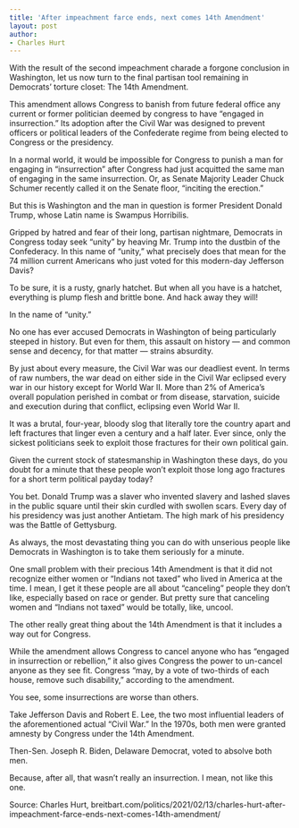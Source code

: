 ```yaml
---
title: 'After impeachment farce ends, next comes 14th Amendment'
layout: post
author:
- Charles Hurt
---
```


With the result of the second impeachment charade a forgone conclusion in Washington, let us now turn to the final partisan tool remaining in Democrats’ torture closet: The 14th Amendment.

This amendment allows Congress to banish from future federal office any current or former politician deemed by congress to have “engaged in insurrection.” Its adoption after the Civil War was designed to prevent officers or political leaders of the Confederate regime from being elected to Congress or the presidency.

In a normal world, it would be impossible for Congress to punish a man for engaging in “insurrection” after Congress had just acquitted the same man of engaging in the same insurrection. Or, as Senate Majority Leader Chuck Schumer recently called it on the Senate floor, “inciting the erection.”

But this is Washington and the man in question is former President Donald Trump, whose Latin name is Swampus Horribilis.

Gripped by hatred and fear of their long, partisan nightmare, Democrats in Congress today seek “unity” by heaving Mr. Trump into the dustbin of the Confederacy. In this name of “unity,” what precisely does that mean for the 74 million current Americans who just voted for this modern-day Jefferson Davis?

To be sure, it is a rusty, gnarly hatchet. But when all you have is a hatchet, everything is plump flesh and brittle bone. And hack away they will!

In the name of “unity.”

No one has ever accused Democrats in Washington of being particularly steeped in history. But even for them, this assault on history — and common sense and decency, for that matter — strains absurdity.

By just about every measure, the Civil War was our deadliest event. In terms of raw numbers, the war dead on either side in the Civil War eclipsed every war in our history except for World War II. More than 2% of America’s overall population perished in combat or from disease, starvation, suicide and execution during that conflict, eclipsing even World War II.

It was a brutal, four-year, bloody slog that literally tore the country apart and left fractures that linger even a century and a half later. Ever since, only the sickest politicians seek to exploit those fractures for their own political gain.

Given the current stock of statesmanship in Washington these days, do you doubt for a minute that these people won’t exploit those long ago fractures for a short term political payday today?

You bet. Donald Trump was a slaver who invented slavery and lashed slaves in the public square until their skin curdled with swollen scars. Every day of his presidency was just another Antietam. The high mark of his presidency was the Battle of Gettysburg.

As always, the most devastating thing you can do with unserious people like Democrats in Washington is to take them seriously for a minute.

One small problem with their precious 14th Amendment is that it did not recognize either women or “Indians not taxed” who lived in America at the time. I mean, I get it these people are all about “canceling” people they don’t like, especially based on race or gender. But pretty sure that canceling women and “Indians not taxed” would be totally, like, uncool.

The other really great thing about the 14th Amendment is that it includes a way out for Congress.

While the amendment allows Congress to cancel anyone who has “engaged in insurrection or rebellion,” it also gives Congress the power to un-cancel anyone as they see fit. Congress “may, by a vote of two-thirds of each house, remove such disability,” according to the amendment.

You see, some insurrections are worse than others.

Take Jefferson Davis and Robert E. Lee, the two most influential leaders of the aforementioned actual “Civil War.” In the 1970s, both men were granted amnesty by Congress under the 14th Amendment.

Then-Sen. Joseph R. Biden, Delaware Democrat, voted to absolve both men.

Because, after all, that wasn’t really an insurrection. I mean, not like this one.

Source: Charles Hurt, breitbart.com/politics/2021/02/13/charles-hurt-after-impeachment-farce-ends-next-comes-14th-amendment/
